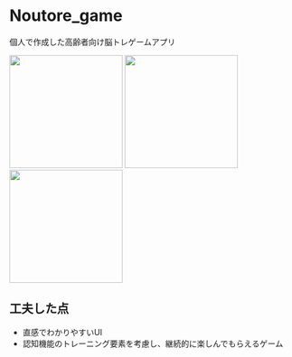 # Noutore_game

個人で作成した高齢者向け脳トレゲームアプリ

<img src="https://github.com/aozam3/Noutore_game/assets/65112280/39005c99-637d-4979-b95e-5858c0632111.png" width="200">

<img src="https://github.com/aozam3/Noutore_game/assets/65112280/917adc27-2e82-4e5a-99d8-331081534e25.png" width="200">
<img src="https://github.com/aozam3/Noutore_game/assets/65112280/4e478f2f-b909-44ba-a18a-972d4896cffa.png" width="200">

## 工夫した点
* 直感でわかりやすいUI
* 認知機能のトレーニング要素を考慮し、継続的に楽しんでもらえるゲーム
